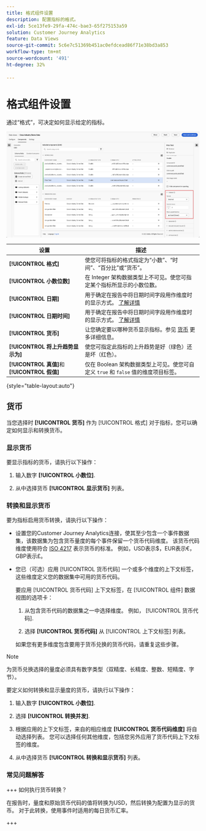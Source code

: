 ```yaml
---
title: 格式组件设置
description: 配置指标的格式。
exl-id: 5ce13fe9-29fa-474c-bae3-65f275153a59
solution: Customer Journey Analytics
feature: Data Views
source-git-commit: 5c6e7c51369b451ac0efdcead86f71e38bd3a853
workflow-type: tm+mt
source-wordcount: '491'
ht-degree: 32%

---
```


# 格式组件设置

通过“格式”，可决定如何显示给定的指标。

![格式设置](../assets/format-settings.png)

| 设置 | 描述 |
| --- | --- |
| **[!UICONTROL 格式]** | 使您可将指标的格式指定为“小数”、“时间”、“百分比”或“货币”。 |
| **[!UICONTROL 小数位数]** | 在 Integer 架构数据类型上不可见。使您可指定某个指标所显示的小数位数。 |
| **[!UICONTROL 日期]** | 用于确定在报告中将日期时间字段用作维度时的显示方式。 [了解详情](../../use-cases/data-views/data-views-usecases.md#date-and-date-time-use-cases) |
| **[!UICONTROL 日期时间]** | 用于确定在报告中将日期时间字段用作维度时的显示方式。 [了解详情](../../use-cases/data-views/data-views-usecases.md#date-and-date-time-use-cases) |
| **[!UICONTROL 货币]** | 让您确定要以哪种货币显示指标。参见 [货币](#currency) 更多详细信息。 |
| **[!UICONTROL 将上升趋势显示为]** | 使您可指定此指标的上升趋势是好（绿色）还是坏（红色）。 |
| **[!UICONTROL 真值]**&#x200B;和&#x200B;**[!UICONTROL 假值]** | 仅在 Boolean 架构数据类型上可见。使您可自定义 `true` 和 `false` 值的维度项目标签。 |

{style="table-layout:auto"}


## 货币

当您选择时 **[!UICONTROL 货币]** 作为 [!UICONTROL 格式] 对于指标，您可以确定如何显示和转换货币。

### 显示货币

要显示指标的货币，请执行以下操作：

1. 输入数字 **[!UICONTROL 小数位]**.

2. 从中选择货币 **[!UICONTROL 显示货币]** 列表。


### 转换和显示货币

要为指标启用货币转换，请执行以下操作：

- 设置您的Customer Journey Analytics连接，使其至少包含一个事件数据集，该数据集为包含货币量度的每个事件保留一个货币代码维度。 该货币代码维度使用符合 [ISO 4217](https://www.iso.org/iso-4217-currency-codes.html) 表示货币的标准。 例如，USD表示$，EUR表示€，GBP表示£。

- 您已（可选）应用 [!UICONTROL 货币代码] 一个或多个维度的上下文标签，这些维度定义您的数据集中可用的货币代码。

  要应用 [!UICONTROL 货币代码] 上下文标签，在 [!UICONTROL 组件] 数据视图的选项卡：

  <!--![Currency Context Label](../assets/currency-context-label.png)-->

   1. 从包含货币代码的数据集之一中选择维度。 例如， [!UICONTROL 货币代码].

   2. 选择 **[!UICONTROL 货币代码]** 从 [!UICONTROL 上下文标签] 列表。

  如果您有更多维度包含要用于货币兑换的货币代码，请重复这些步骤。

>[!NOTE]
>
>为货币兑换选择的量度必须具有数字类型（双精度、长精度、整数、短精度、字节）。


要定义如何转换和显示量度的货币，请执行以下操作：

1. 输入数字 **[!UICONTROL 小数位]**.

2. 选择 **[!UICONTROL 转换并发]**.

3. 根据应用的上下文标签，来自的相应维度 **[!UICONTROL 货币代码维度]** 将自动选择列表。 您可以选择任何其他维度，包括您另外应用了货币代码上下文标签的维度。

4. 从中选择货币 **[!UICONTROL 转换和显示货币]** 列表。

### 常见问题解答

+++ 如何执行货币转换？

在报告时，量度和原始货币代码的值将转换为USD，然后转换为配置为显示的货币。 对于此转换，使用事件时适用的每日货币汇率。

+++

